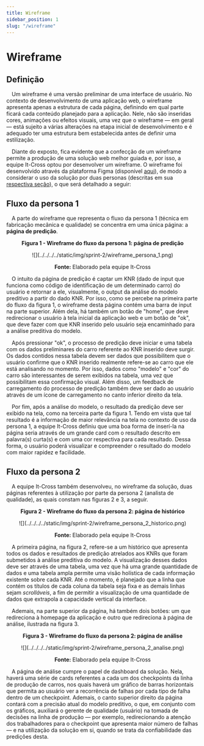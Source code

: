 ```yaml
---
title: Wireframe
sidebar_position: 1
slug: "/wireframe"
---
```


# Wireframe

## Definição

&emsp;Um wireframe é uma versão preliminar de uma interface de usuário. No contexto de desenvolvimento de uma aplicação web, o wireframe apresenta apenas a estrutura de cada página, definindo em qual parte ficará cada conteúdo planejado para a aplicação. Nele, não são inseridas cores, animações ou efeitos visuais, uma vez que o wireframe — em geral — está sujeito a várias alterações na etapa inicial de desenvolvimento e é adequado ter uma estrutura bem estabelecida antes de definir uma estilização.

&emsp;Diante do exposto, fica evidente que a confecção de um wireframe permite a produção de uma solução web melhor guiada e, por isso, a equipe It-Cross optou por desenvolver um wireframe. O wireframe foi desenvolvido através da plataforma Figma (disponível [aqui](https://www.figma.com/design/hYRK6OXtqpqyJJxDbqViPn/Wireframe?node-id=0-1&t=jYTmaFC5FExVFKS9-1)), de modo a considerar o uso da solução por duas personas (descritas em sua [respectiva seção](../../sprint-1/economia-circular/persona.md)), o que será detalhado a seguir:

## Fluxo da persona 1

&emsp;A parte do wireframe que representa o fluxo da persona 1 (técnica em fabricação mecânica e qualidade) se concentra em uma única página: a **página de predição**.

<p align="center"><b> Figura 1 - Wireframe do fluxo da persona 1: página de predição</b></p>
<div align="center">
    ![](../../../../static/img/sprint-2/wireframe_persona_1.png)
    <p><b>Fonte:</b> Elaborado pela equipe It-Cross</p>
</div>

&emsp;O intuito da página de predição é captar um KNR (dado de input que funciona como código de identificação de um determinado carro) do usuário e retornar a ele, visualmente, o output da análise do modelo preditivo a partir do dado KNR. Por isso, como se percebe na primeira parte do fluxo da figura 1, o wireframe desta página contém uma barra de input na parte superior. Além dela, há também um botão de "home", que deve redirecionar o usuário à tela inicial da aplicação web e um botão de "ok", que deve fazer com que KNR inserido pelo usuário seja encaminhado para a análise preditiva do modelo.

&emsp;Após pressionar "ok", o processo de predição deve iniciar e uma tabela com os dados preliminares do carro referente ao KNR inserido deve surgir. Os dados contidos nessa tabela devem ser dados que possibilitem que o usuário confirme que o KNR inserido realmente refere-se ao carro que ele está analisando no momento. Por isso, dados como "modelo" e "cor" do carro são interessantes de serem exibidos na tabela, uma vez que possibilitam essa confirmação visual. Além disso, um feedback de carregamento do processo de predição também deve ser dado ao usuário através de um ícone de carregamento no canto inferior direito da tela.

&emsp;Por fim, após a análise do modelo, o resultado da predição deve ser exibido na tela, como na terceira parte da figura 1. Tendo em vista que tal resultado é a informação de maior relevância na tela no contexto de uso da persona 1, a equipe It-Cross definiu que uma boa forma de inserí-la na página seria através de um grande card com o resultado descrito em palavra(s) curta(s) e com uma cor respectiva para cada resultado. Dessa forma, o usuário poderá visualizar e compreender o resultado do modelo com maior rapidez e facilidade.

## Fluxo da persona 2

&emsp;A equipe It-Cross também desenvolveu, no wireframe da solução, duas páginas referentes à utilização por parte da persona 2 (analista de qualidade), as quais constam nas figuras 2 e 3, a seguir.

<p align="center"><b> Figura 2 - Wireframe do fluxo da persona 2: página de histórico</b></p>
<div align="center">
    ![](../../../../static/img/sprint-2/wireframe_persona_2_historico.png)
    <p><b>Fonte:</b> Elaborado pela equipe It-Cross</p>
</div>

&emsp;A primeira página, na figura 2, refere-se a um histórico que apresenta todos os dados e resultados de predição atrelados aos KNRs que foram submetidos à análise preditiva do modelo. A visualização desses dados deve ser através de uma tabela, uma vez que há uma grande quantidade de dados e uma tabela ampla permite uma visão holística de cada informação existente sobre cada KNR. Até o momento, é planejado que a linha que contém os títulos de cada coluna da tabela seja fixa e as demais linhas sejam *scrolláveis*, a fim de permitir a visualização de uma quantidade de dados que extrapola a capacidade vertical da interface.

&emsp;Ademais, na parte superior da página, há também dois botões: um que redireciona à homepage da aplicação e outro que redireciona à página de análise, ilustrada na figura 3.

<p align="center"><b> Figura 3 - Wireframe do fluxo da persona 2: página de análise</b></p>
<div align="center">
    ![](../../../../static/img/sprint-2/wireframe_persona_2_analise.png)
    <p><b>Fonte:</b> Elaborado pela equipe It-Cross</p>
</div>

&emsp;A página de análise cumpre o papel de dashboard da solução. Nela, haverá uma série de cards referentes a cada um dos checkpoints da linha de produção de carros, nos quais haverá um gráfico de barras horizontais que permita ao usuário ver a recorrência de falhas por cada tipo de falha dentro de um checkpoint. Ademais, o canto superior direito da página contará com a precisão atual do modelo preditivo, o que, em conjunto com os gráficos, auxiliará o gerente de qualidade (usuário) na tomada de decisões na linha de produção — por exemplo, redirecionando a atenção dos trabalhadores para o checkpoint que apresenta maior número de falhas — e na utilização da solução em si, quando se trata da confiabilidade das predições desta.